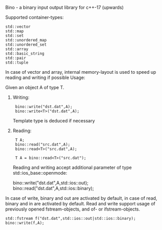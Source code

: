 Bino - a binary input output library for c++-17 (upwards)

Supported container-types:

    std::vector
    std::map
    std::set
    std::unordered_map
    std::unordered_set
    std::array
    std::basic_string
    std::pair
    std::tuple

In case of vector and array, internal memory-layout is used to speed up reading and writing if possible
Usage:

Given an object A of type T.
1. Writing:

        bino::write("dst.dat",A);
        bino::write<T>("dst.dat",A);

    Template type is deduced if necessary

2. Reading:

        T A;
        bino::read("src.dat",A);
        bino::read<T>("src.dat",A);

        T A = bino::read<T>("src.dat");

    Reading and writing accept additional parameter of type std::ios_base::openmode:

    bino::write("dst.dat",A,std::ios::out);
    bino::read("dst.dat",A,std::ios::binary);

In case of write, binary and out are activated by default, in case of read, binary and in are activated by default.
Read and write support usage of previously opened fstream-objects, and of- or ifstream-objects.

    std::fstream f("dst.dat",std::ios::out|std::ios::binary);
    bino::write(f,A);

